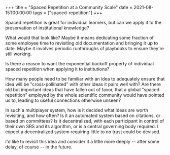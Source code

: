 +++
title = "Spaced Repetition at a Community Scale"
date = 2021-08-15T00:00:00
tags = ["spaced-repetition"]
+++

Spaced repetition is great for individual learners, but can we apply it to the preservation of institutional knowledge?

What would that look like? Maybe it means dedicating some fraction of some employee time to revisiting old documentation and bringing it up to date.
Maybe it involves periodic runthroughs of playbooks to ensure they're still working.

Is there a reason to want the exponential backoff property of individual spaced repetition when applying it to institutions?

How many people need to be familiar with an idea to adequately ensure that idea will be "cross-pollinated" with other ideas it pairs well with?
Are there old but important ideas that have fallen out of favor, that a global "spaced repetition" employed by the whole scientific community would have pointed us to, leading to useful connections otherwise unseen?

In such a multiplayer system, how is it decided what ideas are worth revisiting, and how often? Is it an automated system based on citations, or based on committees? Is it decentralized, with each participant in control of their own SRS and its algorithm, or is a central governing body required. I expect a decentralized system requiring little to no trust could be devised.

I'd like to revisit this idea and consider it a little more deeply -- after some delay, of course -- in the future.
